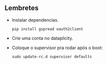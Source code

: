  ## Lembretes
- Instalar dependencias.

  `pip install gspread oauth2client`


- Crie uma conta no dataplicity.

- Coloque o supervisor pra rodar após o boot:

  `sudo update-rc.d supervisor defaults`


